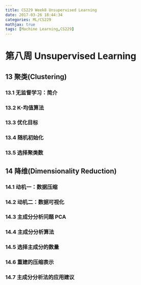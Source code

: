 ```yaml
---
title: CS229 Week8 Unsupervised Learning
date: 2017-03-26 18:44:34
categories: ML/CS229
mathjax: true
tags: [Machine Learning,CS229]
---
```

<!--more-->

# 第八周 Unsupervised Learning
## 13 聚类(Clustering)
### 13.1 无监督学习：简介
### 13.2 K-均值算法
### 13.3 优化目标
### 13.4 随机初始化
### 13.5 选择聚类数

## 14 降维(Dimensionality Reduction)
### 14.1 动机一：数据压缩
### 14.2 动机二：数据可视化
### 14.3 主成分分析问题 PCA
### 14.4 主成分分析算法
### 14.5 选择主成分的数量
### 14.6 重建的压缩表示
### 14.7 主成分分析法的应用建议

